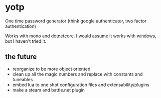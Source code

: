 # yotp
One time password generator (think google authenticator, two factor authentication)

Works with mono and dotnetcore. I would assume it works with windows, but I haven't tried it.

## the future
* reorganize to be more object oriented
* clean up all the magic numbers and replace with constants and tuneables
* embed lua to one shot configuration files and extensability/plugins
* make a steam and battle.net plugin
